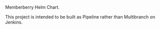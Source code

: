 Memberberry Helm Chart.

This project is intended to be built as Pipeline rather than
Multibranch on Jenkins.